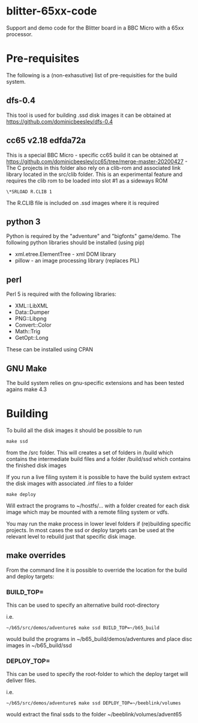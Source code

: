 # blitter-65xx-code
Support and demo code for the Blitter board in a BBC Micro with a 65xx 
processor. 

# Pre-requisites
The following is a (non-exhasutive) list of pre-requisities for the build 
system.

## dfs-0.4
This tool is used for building .ssd disk images it can be obtained at
https://github.com/dominicbeesley/dfs-0.4 

## cc65 v2.18 edfda72a
This is a special BBC Micro - specific cc65 build it can be obtained at
https://github.com/dominicbeesley/cc65/tree/merge-master-20200427 -
The C projects in this folder also rely on a clib-rom and associated link
library located in the src/clib folder. This is an experimental feature
and requires the clib rom to be loaded into slot #1 as a sideways ROM

    \*SRLOAD R.CLIB 1

The R.CLIB file is included on .ssd images where it is required

## python 3
Python is required by the "adventure" and "bigfonts" game/demo. The 
following python libraries should be installed (using pip)

- xml.etree.ElementTree - xml DOM library
- pillow - an image processing library (replaces PIL)

## perl
Perl 5 is required with the following libraries:

- XML::LibXML
- Data::Dumper
- PNG::Libpng
- Convert::Color
- Math::Trig
- GetOpt::Long

These can be installed using CPAN

## GNU Make
The build system relies on gnu-specific extensions and has been tested
agains make 4.3

# Building

To build all the disk images it should be possible to run

    make ssd

from the /src folder. This will creates a set of folders in /build which
contains the intermediate build files and a folder /build/ssd which contains
the finished disk images

If you run a live filing system it is possible to have the build system
extract the disk images with associated .inf files to a folder

    make deploy

Will extract the programs to ~/hostfs/... with a folder created for each
disk image which may be mounted with a remote filing system or vdfs.

You may run the make process in lower level folders if (re)building specific
projects. In most cases the ssd or deploy targets can be used at the relevant
level to rebuild just that specific disk image.

## make overrides

From the command line it is possible to override the location for the build
and deploy targets:

### BUILD_TOP=
This can be used to specify an alternative build root-directory

i.e.

    ~/b65/src/demos/adventure$ make ssd BUILD_TOP=~/b65_build

would build the programs in ~/b65_build/demos/adventures and place disc images
in ~/b65_build/ssd

### DEPLOY_TOP=
This can be used to specify the root-folder to which the deploy target will
deliver files.

i.e.

    ~/b65/src/demos/adventure$ make ssd DEPLOY_TOP=~/beeblink/volumes

would extract the final ssds to the folder ~/beeblink/volumes/advent65





